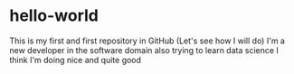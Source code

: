 # hello-world
This is my first and first repository in GitHub (Let's see how I will do)
I'm a new developer in the software domain also trying to learn data science
I think I'm doing nice and quite good
